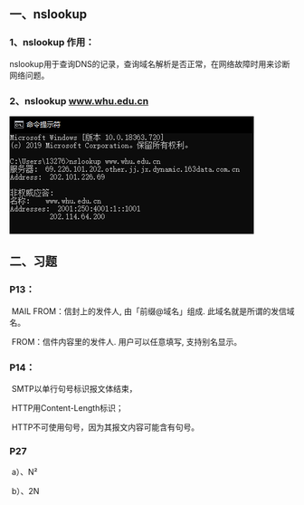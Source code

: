 ## 一、nslookup

### 1、nslookup 作用：

​		nslookup用于查询DNS的记录，查询域名解析是否正常，在网络故障时用来诊断网络问题。

### 2、nslookup www.whu.edu.cn

![1](1.png)

## 二、习题

### P13：

​		MAIL FROM：信封上的发件人, 由「前缀@域名」组成. 此域名就是所谓的发信域名。

​		FROM：信件内容里的发件人. 用户可以任意填写, 支持别名显示。

### P14：

​		SMTP以单行句号标识报文体结束，

​		HTTP用Content-Length标识；

​		HTTP不可使用句号，因为其报文内容可能含有句号。

### P27

​		a）、N²

​		b）、2N